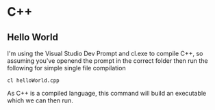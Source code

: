 # C++ 

## Hello World

I'm using the Visual Studio Dev Prompt and cl.exe to compile C++, so assuming you've openend the prompt in the correct folder then run the following for simple single file compilation

```
cl helloWorld.cpp
```

As C++ is a compiled language, this command will build an executable which we can then run.
